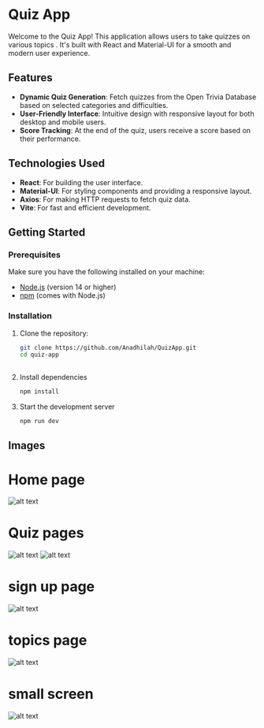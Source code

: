# Quiz App

Welcome to the Quiz App! This application allows users to take quizzes on various topics . It's built with React and Material-UI for a smooth and modern user experience.

## Features

- **Dynamic Quiz Generation**: Fetch quizzes from the Open Trivia Database based on selected categories and difficulties.
- **User-Friendly Interface**: Intuitive design with responsive layout for both desktop and mobile users.
- **Score Tracking**: At the end of the quiz, users receive a score based on their performance.

## Technologies Used

- **React**: For building the user interface.
- **Material-UI**: For styling components and providing a responsive layout.
- **Axios**: For making HTTP requests to fetch quiz data.
- **Vite**: For fast and efficient development.

## Getting Started

### Prerequisites

Make sure you have the following installed on your machine:

- [Node.js](https://nodejs.org/) (version 14 or higher)
- [npm](https://www.npmjs.com/) (comes with Node.js)

### Installation

1. Clone the repository:

   ```bash
   git clone https://github.com/Anadhilah/QuizApp.git
   cd quiz-app
  
2. Install dependencies
    
    ```bash
    npm install

3.  Start the development server

    ```bash
    npm run dev

## Images
   # Home page
![alt text](src/assets/fullscreen.png)

# Quiz pages
![alt text](src/assets/quizPage.png)
![alt text](src/assets/quizPage2.png)

# sign up page
![alt text](src/assets/signupPage.png)

# topics page
![alt text](src/assets/topicsPage.png)

# small screen
![alt text](src/assets/smallScreen1.png)


  
